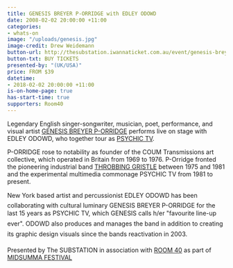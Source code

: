 ```yaml
---
title: GENESIS BREYER P-ORRIDGE with EDLEY ODOWD
date: 2008-02-02 20:00:00 +11:00
categories:
- whats-on
image: "/uploads/genesis.jpg"
image-credit: Drew Weidemann
button-url: http://thesubstation.iwannaticket.com.au/event/genesis-breyer-p-orridge-w-edley-odowd-MTQxNDQ
button-txt: BUY TICKETS
presented-by: "(UK/USA)"
price: FROM $39
datetime:
- 2018-02-02 20:00:00 +11:00
is-on-home-page: true
has-start-time: true
supporters: Room40
---
```


Legendary English singer-songwriter, musician, poet, performance, and visual artist [GENESIS BREYER P-ORRIDGE](https://www.facebook.com/Genesis-BREYER-P-ORRIDGE-171735929627691/) performs live on stage with EDLEY ODOWD, who together tour as [PSYCHIC TV](https://www.facebook.com/psychictvptv3/). 

P-ORRIDGE rose to notability as founder of the COUM Transmissions art collective, which operated in Britain from 1969 to 1976. P-Orridge fronted the pioneering industrial band [THROBBING GRISTLE](http://www.throbbing-gristle.com/) between 1975 and 1981 and the experimental multimedia commonage PSYCHIC TV from 1981 to present. 

New York based artist and percussionist EDLEY ODOWD has been collaborating with cultural luminary GENESIS BREYER P-ORRIDGE for the last 15 years as PSYCHIC TV, which GENESIS calls h/er "favourite line-up ever". ODOWD also produces and manages the band in addition to creating its graphic design visuals since the bands reactivation in 2003.

Presented by The SUBSTATION in association with [ROOM 40](http://room40.org/) as part of [MIDSUMMA FESTIVAL](https://midsumma.org.au/)